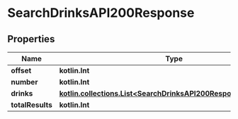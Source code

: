 
# SearchDrinksAPI200Response

## Properties
| Name | Type | Description | Notes |
| ------------ | ------------- | ------------- | ------------- |
| **offset** | **kotlin.Int** |  |  [optional] |
| **number** | **kotlin.Int** |  |  [optional] |
| **drinks** | [**kotlin.collections.List&lt;SearchDrinksAPI200ResponseDrinksInner&gt;**](SearchDrinksAPI200ResponseDrinksInner.md) |  |  [optional] |
| **totalResults** | **kotlin.Int** |  |  [optional] |



